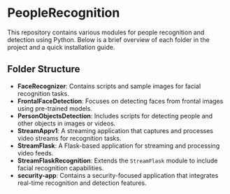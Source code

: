 # PeopleRecognition

This repository contains various modules for people recognition and detection using Python. Below is a brief overview of each folder in the project and a quick installation guide.

## Folder Structure

- **FaceRecognizer**: Contains scripts and sample images for facial recognition tasks.
- **FrontalFaceDetection**: Focuses on detecting faces from frontal images using pre-trained models.
- **PersonObjectsDetection**: Includes scripts for detecting people and other objects in images or videos.
- **StreamAppv1**: A streaming application that captures and processes video streams for recognition tasks.
- **StreamFlask**: A Flask-based application for streaming and processing video feeds.
- **StreamFlaskRecognition**: Extends the `StreamFlask` module to include facial recognition capabilities.
- **security-app**: Contains a security-focused application that integrates real-time recognition and detection features.

